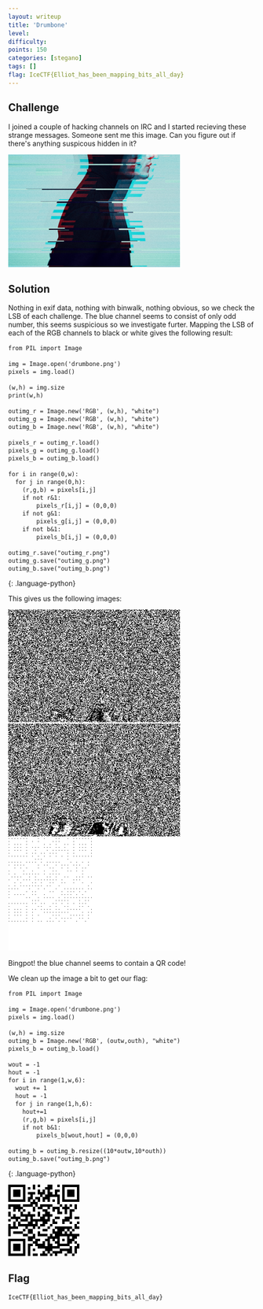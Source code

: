 ```yaml
---
layout: writeup
title: 'Drumbone'
level:
difficulty:
points: 150
categories: [stegano]
tags: []
flag: IceCTF{Elliot_has_been_mapping_bits_all_day}
---
```

## Challenge

I joined a couple of hacking channels on IRC and I started recieving
these strange messages. Someone sent me this image. Can you figure out
if there's anything suspicous hidden in it?

![](writeupfiles/drumbone.png)

## Solution

Nothing in exif data, nothing with binwalk, nothing obvious, so we check
the LSB of each challenge. The blue channel seems to consist of only odd
number, this seems suspicious so we investigate furter. Mapping the LSB
of each of the RGB channels to black or white gives the following
result:

    from PIL import Image

    img = Image.open('drumbone.png')
    pixels = img.load()

    (w,h) = img.size
    print(w,h)

    outimg_r = Image.new('RGB', (w,h), "white")
    outimg_g = Image.new('RGB', (w,h), "white")
    outimg_b = Image.new('RGB', (w,h), "white")

    pixels_r = outimg_r.load()
    pixels_g = outimg_g.load()
    pixels_b = outimg_b.load()

    for i in range(0,w):
      for j in range(0,h):
        (r,g,b) = pixels[i,j]
        if not r&1:
            pixels_r[i,j] = (0,0,0)
        if not g&1:
            pixels_g[i,j] = (0,0,0)
        if not b&1:
            pixels_b[i,j] = (0,0,0)

    outimg_r.save("outimg_r.png")
    outimg_g.save("outimg_g.png")
    outimg_b.save("outimg_b.png")
{: .language-python}

This gives us the following images:

![](writeupfiles/drumbone_r.png)
![](writeupfiles/drumbone_g.png)
![](writeupfiles/drumbone_b.png)

Bingpot! the blue channel seems to contain a QR code!

We clean up the image a bit to get our flag:

    from PIL import Image

    img = Image.open('drumbone.png')
    pixels = img.load()

    (w,h) = img.size
    outimg_b = Image.new('RGB', (outw,outh), "white")
    pixels_b = outimg_b.load()

    wout = -1
    hout = -1
    for i in range(1,w,6):
      wout += 1
      hout = -1
      for j in range(1,h,6):
        hout+=1
        (r,g,b) = pixels[i,j]
        if not b&1:
            pixels_b[wout,hout] = (0,0,0)

    outimg_b = outimg_b.resize((10*outw,10*outh))
    outimg_b.save("outimg_b.png")
{: .language-python}

![](writeupfiles/drumbone_qr.png)

## Flag

    IceCTF{Elliot_has_been_mapping_bits_all_day}

